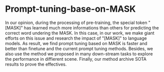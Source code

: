 # Prompt-tuning-base-on-MASK
In our opinion, during the processing of pre-training, the special token "[MASK]" has learned much more informations than others for predicting the correct word undering the MASK. In this case, in our work, we make giant efforts on this issue and research the impact of "[MASK]" to language models. As result, we find prompt tuning based on MASK is faster and better than finetune and the current prompt tuning methods. Besides, we also use the method we proposed in many down-stream tasks to explore the performance in diffierent scene. Finally, our method archive SOTA results to prove the effectives.

